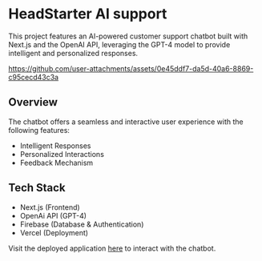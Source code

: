 # HeadStarter AI support
This project features an AI-powered customer support chatbot built with Next.js and the OpenAI API, leveraging the GPT-4 model to provide intelligent and personalized responses.


https://github.com/user-attachments/assets/0e45ddf7-da5d-40a6-8869-c95cecd43c3a

## Overview

The chatbot offers a seamless and interactive user experience with the following features:
- Intelligent Responses
- Personalized Interactions
- Feedback Mechanism

## Tech Stack
- Next.js (Frontend)
- OpenAi API (GPT-4)
- Firebase (Database & Authentication)
- Vercel (Deployment)


Visit the deployed application [here](https://chatsupport-two.vercel.app/) to interact with the chatbot.




